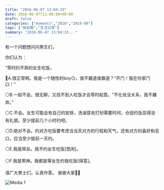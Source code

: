 ```yaml
---
title: "2016-06-07 13:04:33"
date: 2016-06-07T11:00:00+08:00
draft: false
categories: ["moments","2016","2016-06"]
tags: ["朋友圈","生活记录"]
summary: "2016-06-07 13:04:33..."
---
```


有一个问题想问问男生们，

你们认为：

“零时约不熟的女生吃饭，

🔘A.很正常啊。我是一个随性的boy😏，我不霸道谁霸道？“开门！我在你家门口！”

⚪️B.一般不会。很无聊，又找不到人吃饭才会零时起意。“不化妆没关系，我不嫌弃。”

⚪️C.不会。女生可能会有自己的安排，洗澡穿衣打扮需要时间，仓促约饭显得没有礼貌。至少提前几个小时约吧。

⚪️D.绝对不会。约对方吃饭要考虑当当天对方的行程和天气，还有对方的喜好和忌口，应当至少提前一天约。

⚪️E.我是屌丝。我不约女生吃饭[悠闲]。

⚪️F.我是男神。我都是等女生约我吃饭[得意]。

请广大男士们，认真作答。
谢谢大家🙇🏻

![Media 1](/Moments/photos/2016-06-07/201606071304330.jpg)

